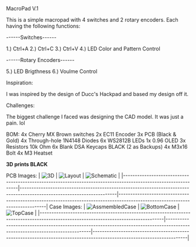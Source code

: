 MacroPad V.1

This is a simple macropad with 4 switches and 2 rotary encoders. Each having the following functions:

------Switches------

1.) Ctrl+A
2.) Ctrl+C
3.) Ctrl+V
4.) LED Color and Pattern Control

------Rotary Encoders------

5.) LED Brigthness
6.) Voulme Control 

Inspiration:

I was inspired by the design of Ducc's Hackpad and based my design off it.

Challenges:

The biggest challenge I faced was designing the CAD model. It was just a pain. lol

BOM:
4x Cherry MX Brown switches
2x EC11 Encoder
3x PCB (Black & Gold)
4x Through-hole 1N4148 Diodes
6x WS2812B LEDs
1x 0.96 OLED
3x Resistors 10k Ohm
6x Blank DSA Keycaps BLACK (2 as Backups)
4x M3x16 Bolt
4x M3 Heatset

**3D prints BLACK**

PCB Images:
| ![3D](https://github.com/KiaKia86/hackpad/blob/main/hackpads/Macro%20Pad%20V.1/PCB/PCB%20Picturres/3DJPG.jpg) | ![Layout](https://github.com/KiaKia86/hackpad/blob/main/hackpads/Macro%20Pad%20V.1/PCB/PCB%20Picturres/LayoutJPG.jpg) | ![Schematic](https://github.com/KiaKia86/hackpad/blob/main/hackpads/Macro%20Pad%20V.1/PCB/PCB%20Picturres/SchematicJPG.jpg) |
|---------------------------------------------------------------------------------------------------------------|-----------------------------------------------------------------------------------------------------------------------|-----------------------------------------------------------------------------------------------------------------------------|
Case Images:
| ![AssmembledCase](https://github.com/KiaKia86/hackpad/blob/main/hackpads/Macro%20Pad%20V.1/CAD/Case%20Pictures/AssembledCase.jpg) | ![BottomCase](https://github.com/KiaKia86/hackpad/blob/main/hackpads/Macro%20Pad%20V.1/CAD/Case%20Pictures/BottomCase.jpg) | ![TopCase](https://github.com/KiaKia86/hackpad/blob/main/hackpads/Macro%20Pad%20V.1/CAD/Case%20Pictures/TopCase.jpg) |
|-----------------------------------------------------------------------------------------------------------------------------------|----------------------------------------------------------------------------------------------------------------------------|----------------------------------------------------------------------------------------------------------------------|
